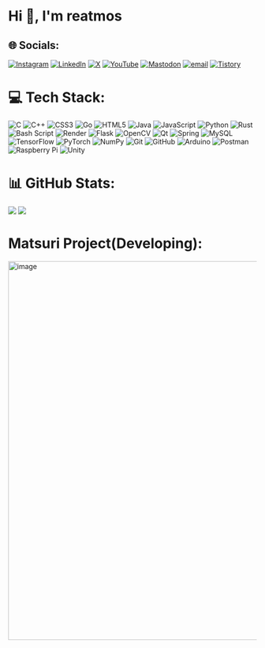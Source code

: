 <h1>Hi 👋, I'm reatmos</h1>

## 🌐 Socials:
[![Instagram](https://img.shields.io/badge/Instagram-%23E4405F.svg?logo=Instagram&logoColor=white)](https://instagram.com/paia.ath) [![LinkedIn](https://img.shields.io/badge/LinkedIn-%230077B5.svg?logo=linkedin&logoColor=white)](https://linkedin.com/in/seongryun-lee-159b1717b) [![X](https://img.shields.io/badge/X-black.svg?logo=X&logoColor=white)](https://x.com/athr4a) [![YouTube](https://img.shields.io/badge/YouTube-%23FF0000.svg?logo=YouTube&logoColor=white)](https://youtube.com/@73282) [![Mastodon](https://img.shields.io/badge/-MASTODON-%232B90D9?logo=mastodon&logoColor=white)](https://mastodon.social/@paiath) [![email](https://img.shields.io/badge/Email-D14836?logo=gmail&logoColor=white)](mailto:dsds837311@gmail.com) [![Tistory](https://img.shields.io/badge/Tistory-000000?logo=Tistory&logoColor=white)](https://re-atmosphere.tistory.com/)
# 💻 Tech Stack:
![C](https://img.shields.io/badge/c-%2300599C.svg?style=for-the-badge&logo=c&logoColor=white) ![C++](https://img.shields.io/badge/c++-%2300599C.svg?style=for-the-badge&logo=c%2B%2B&logoColor=white) ![CSS3](https://img.shields.io/badge/css3-%231572B6.svg?style=for-the-badge&logo=css3&logoColor=white) ![Go](https://img.shields.io/badge/go-%2300ADD8.svg?style=for-the-badge&logo=go&logoColor=white) ![HTML5](https://img.shields.io/badge/html5-%23E34F26.svg?style=for-the-badge&logo=html5&logoColor=white) ![Java](https://img.shields.io/badge/java-%23ED8B00.svg?style=for-the-badge&logo=openjdk&logoColor=white) ![JavaScript](https://img.shields.io/badge/javascript-%23323330.svg?style=for-the-badge&logo=javascript&logoColor=%23F7DF1E) ![Python](https://img.shields.io/badge/python-3670A0?style=for-the-badge&logo=python&logoColor=ffdd54) ![Rust](https://img.shields.io/badge/rust-%23000000.svg?style=for-the-badge&logo=rust&logoColor=white) ![Bash Script](https://img.shields.io/badge/bash_script-%23121011.svg?style=for-the-badge&logo=gnu-bash&logoColor=white) ![Render](https://img.shields.io/badge/Render-%46E3B7.svg?style=for-the-badge&logo=render&logoColor=white) ![Flask](https://img.shields.io/badge/flask-%23000.svg?style=for-the-badge&logo=flask&logoColor=white) ![OpenCV](https://img.shields.io/badge/opencv-%23white.svg?style=for-the-badge&logo=opencv&logoColor=white) ![Qt](https://img.shields.io/badge/Qt-%23217346.svg?style=for-the-badge&logo=Qt&logoColor=white) ![Spring](https://img.shields.io/badge/spring-%236DB33F.svg?style=for-the-badge&logo=spring&logoColor=white) ![MySQL](https://img.shields.io/badge/mysql-4479A1.svg?style=for-the-badge&logo=mysql&logoColor=white) ![TensorFlow](https://img.shields.io/badge/TensorFlow-%23FF6F00.svg?style=for-the-badge&logo=TensorFlow&logoColor=white) ![PyTorch](https://img.shields.io/badge/PyTorch-%23EE4C2C.svg?style=for-the-badge&logo=PyTorch&logoColor=white) ![NumPy](https://img.shields.io/badge/numpy-%23013243.svg?style=for-the-badge&logo=numpy&logoColor=white) ![Git](https://img.shields.io/badge/git-%23F05033.svg?style=for-the-badge&logo=git&logoColor=white) ![GitHub](https://img.shields.io/badge/github-%23121011.svg?style=for-the-badge&logo=github&logoColor=white) ![Arduino](https://img.shields.io/badge/-Arduino-00979D?style=for-the-badge&logo=Arduino&logoColor=white) ![Postman](https://img.shields.io/badge/Postman-FF6C37?style=for-the-badge&logo=postman&logoColor=white) ![Raspberry Pi](https://img.shields.io/badge/-Raspberry_Pi-C51A4A?style=for-the-badge&logo=Raspberry-Pi) ![Unity](https://img.shields.io/badge/unity-%23000000.svg?style=for-the-badge&logo=unity&logoColor=white)
# 📊 GitHub Stats:
![](https://github-readme-stats.vercel.app/api?username=reatmos&theme=transparent&hide_border=false&include_all_commits=true&count_private=true)
![](https://github-readme-stats.vercel.app/api/top-langs/?username=reatmos&theme=transparent&hide_border=false&include_all_commits=true&count_private=true&layout=compact)
# Matsuri Project(Developing):
[<img width="1366" height="768" alt="image" src="https://github.com/user-attachments/assets/d09692a5-9049-41f2-89fa-03d8427331b1" />](https://matsuri-cipv.onrender.com/)

<!-- Proudly created with GPRM ( https://gprm.itsvg.in ) -->
